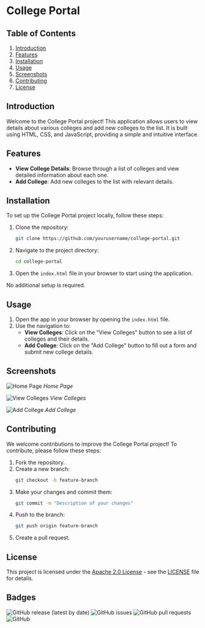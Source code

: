 # College Portal

## Table of Contents
1. [Introduction](#introduction)
2. [Features](#features)
3. [Installation](#installation)
4. [Usage](#usage)
5. [Screenshots](#screenshots)
6. [Contributing](#contributing)
7. [License](#license)

## Introduction
Welcome to the College Portal project! This application allows users to view details about various colleges and add new colleges to the list. It is built using HTML, CSS, and JavaScript, providing a simple and intuitive interface.

## Features
- **View College Details**: Browse through a list of colleges and view detailed information about each one.
- **Add College**: Add new colleges to the list with relevant details.

## Installation
To set up the College Portal project locally, follow these steps:

1. Clone the repository:
    ```sh
    git clone https://github.com/yourusername/college-portal.git
    ```

2. Navigate to the project directory:
    ```sh
    cd college-portal
    ```

3. Open the `index.html` file in your browser to start using the application.

No additional setup is required.

## Usage
1. Open the app in your browser by opening the `index.html` file.
2. Use the navigation to:
    - **View Colleges**: Click on the "View Colleges" button to see a list of colleges and their details.
    - **Add College**: Click on the "Add College" button to fill out a form and submit new college details.

## Screenshots
![Home Page](screenshots/home-page.png)
*Home Page*

![View Colleges](screenshots/view-colleges.png)
*View Colleges*

![Add College](screenshots/add-college.png)
*Add College*

## Contributing
We welcome contributions to improve the College Portal project! To contribute, please follow these steps:

1. Fork the repository.
2. Create a new branch:
    ```sh
    git checkout -b feature-branch
    ```
3. Make your changes and commit them:
    ```sh
    git commit -m "Description of your changes"
    ```
4. Push to the branch:
    ```sh
    git push origin feature-branch
    ```
5. Create a pull request.

## License
This project is licensed under the [Apache 2.0 License](LICENSE) - see the [LICENSE](LICENSE) file for details.

## Badges
![GitHub release (latest by date)](https://img.shields.io/github/v/release/Animiiexe/Edumate)
![GitHub issues](https://img.shields.io/github/issues/Animiiexe/Edumate)
![GitHub pull requests](https://img.shields.io/github/issues-pr/Animiiexe/Edumate)
![GitHub](https://img.shields.io/github/license/Animiiexe/Edumate)

